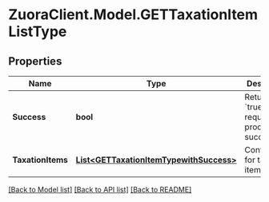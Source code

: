 # ZuoraClient.Model.GETTaxationItemListType

## Properties

Name | Type | Description | Notes
------------ | ------------- | ------------- | -------------
**Success** | **bool** | Returns &#x60;true&#x60; if the request was processed successfully. | [optional] 
**TaxationItems** | [**List&lt;GETTaxationItemTypewithSuccess&gt;**](GETTaxationItemTypewithSuccess.md) | Container for taxation items.  | [optional] 

[[Back to Model list]](../README.md#documentation-for-models) [[Back to API list]](../README.md#documentation-for-api-endpoints) [[Back to README]](../README.md)

